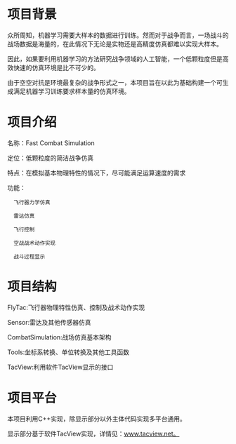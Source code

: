# 项目背景
众所周知，机器学习需要大样本的数据进行训练。然而对于战争而言，一场战斗的战场数据是海量的，在此情况下无论是实物还是高精度仿真都难以实现大样本。

因此，如果要利用机器学习的方法研究战争领域的人工智能，一个低颗粒度但是高效快速的仿真环境是比不可少的。

由于空空对抗是环境最复杂的战争形式之一，本项目旨在以此为基础构建一个可生成满足机器学习训练要求样本量的仿真环境。

# 项目介绍
名称：Fast Combat Simulation

定位：低颗粒度的简洁战争仿真

特点：在模拟基本物理特性的情况下，尽可能满足运算速度的需求

功能：

      飞行器力学仿真
      
      雷达仿真
      
      飞行控制
      
      空战战术动作实现
      
      战斗过程显示
 
 # 项目结构
FlyTac:飞行器物理特性仿真、控制及战术动作实现

Sensor:雷达及其他传感器仿真

CombatSimulation:战场仿真基本架构

Tools:坐标系转换、单位转换及其他工具函数

TacView:利用软件TacView显示的接口

# 项目平台
本项目利用C++实现，除显示部分以外主体代码实现多平台通用。

显示部分基于软件TacView实现，详情见：www.tacview.net。
